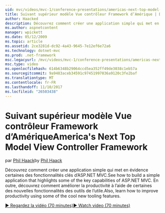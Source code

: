 ```yaml
---
uid: mvc/videos/mvc-1/conference-presentations/americas-next-top-model-view-controller-framework
title: Suivant supérieur modèle Vue contrôleur Framework d’Amérique | Documents Microsoft
author: Haacked
description: Découvrez comment créer une application simple qui met en évidence certaines des fonctionnalités clés d’ASP.NET MVC. En outre, découvrez comment améliorer la productivité de l’utilisation de certains le...
ms.author: aspnetcontent
manager: wpickett
ms.date: 05/12/2009
ms.topic: article
ms.assetid: 2ce3281d-dc92-4a43-9645-7e12ef6e72a6
ms.technology: dotnet-mvc
ms.prod: .net-framework
msc.legacyurl: /mvc/videos/mvc-1/conference-presentations/americas-next-top-model-view-controller-framework
msc.type: video
ms.openlocfilehash: 614b6348b29064ccd5ea352ff49de3038c1eb57a
ms.sourcegitcommit: 9a9483aceb34591c97451997036a9120c3fe2baf
ms.translationtype: MT
ms.contentlocale: fr-FR
ms.lasthandoff: 11/10/2017
ms.locfileid: "26503438"
---
```

<a name="americas-next-top-model-view-controller-framework"></a><span data-ttu-id="ee27b-104">Suivant supérieur modèle Vue contrôleur Framework d’Amérique</span><span class="sxs-lookup"><span data-stu-id="ee27b-104">America's Next Top Model View Controller Framework</span></span>
====================
<span data-ttu-id="ee27b-105">par [Phil Haack](https://github.com/Haacked)</span><span class="sxs-lookup"><span data-stu-id="ee27b-105">by [Phil Haack](https://github.com/Haacked)</span></span>

<span data-ttu-id="ee27b-106">Découvrez comment créer une application simple qui met en évidence certaines des fonctionnalités clés d’ASP.NET MVC.</span><span class="sxs-lookup"><span data-stu-id="ee27b-106">See how to build a simple application that highlights some of the key capabilities of ASP.NET MVC.</span></span> <span data-ttu-id="ee27b-107">En outre, découvrez comment améliorer la productivité à l’aide de certaines des nouvelles fonctionnalités des outils de l’utile.</span><span class="sxs-lookup"><span data-stu-id="ee27b-107">Also, learn how to improve productivity using some of the cool new tooling features.</span></span>

[<span data-ttu-id="ee27b-108">&#9654; Regardez la vidéo (70 minutes)</span><span class="sxs-lookup"><span data-stu-id="ee27b-108">&#9654; Watch video (70 minutes)</span></span>](https://channel9.msdn.com/Blogs/ASP-NET-Site-Videos/americas-next-top-model-view-controller-framework)
